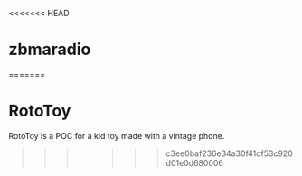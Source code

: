 <<<<<<< HEAD
# zbmaradio
=======
# RotoToy
RotoToy is a POC for a kid toy made with a vintage phone.
>>>>>>> c3ee0baf236e34a30f41df53c920d01e0d680006

